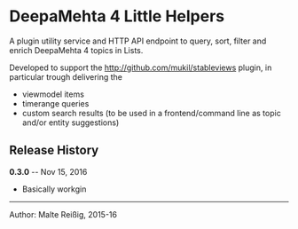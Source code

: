 
# DeepaMehta 4 Little Helpers

A plugin utility service and HTTP API endpoint to query, sort, filter and enrich DeepaMehta 4 topics in Lists.

Developed to support the http://github.com/mukil/stableviews plugin, in particular trough delivering the

- viewmodel items
- timerange queries
- custom search results (to be used in a frontend/command line as topic and/or entity suggestions)


## Release History

**0.3.0** -- Nov 15, 2016

* Basically workgin

--------------------------
Author: Malte Reißig, 2015-16

